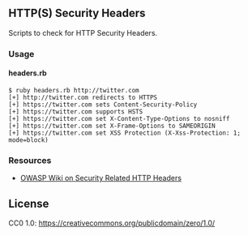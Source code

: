 ## HTTP(S) Security Headers
Scripts to check for HTTP Security Headers.

### Usage

#### headers.rb
```
$ ruby headers.rb http://twitter.com
[+] http://twitter.com redirects to HTTPS
[+] https://twitter.com sets Content-Security-Policy
[+] https://twitter.com supports HSTS
[+] https://twitter.com set X-Content-Type-Options to nosniff
[+] https://twitter.com set X-Frame-Options to SAMEORIGIN
[+] https://twitter.com set XSS Protection (X-Xss-Protection: 1; mode=block)
```

### Resources
  * [OWASP Wiki on Security Related HTTP Headers](https://www.owasp.org/index.php/List_of_useful_HTTP_headers)

## License
CC0 1.0: https://creativecommons.org/publicdomain/zero/1.0/
